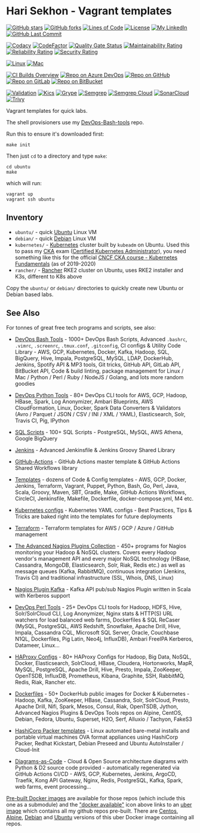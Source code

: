 # Hari Sekhon - Vagrant templates

[![GitHub stars](https://img.shields.io/github/stars/HariSekhon/Vagrant-templates?logo=github)](https://github.com/HariSekhon/Vagrant-templates/stargazers)
[![GitHub forks](https://img.shields.io/github/forks/HariSekhon/Vagrant-templates?logo=github)](https://github.com/HariSekhon/Vagrant-templates/network)
[![Lines of Code](https://img.shields.io/badge/lines%20of%20code-1k-lightgrey?logo=codecademy)](https://github.com/HariSekhon/Vagrant-templates#Hari-Sekhon---Vagrant-templates)
[![License](https://img.shields.io/badge/license-MIT-green)](https://github.com/HariSekhon/Vagrant-templates/blob/master/LICENSE)
[![My LinkedIn](https://img.shields.io/badge/LinkedIn%20Profile-HariSekhon-blue?logo=linkedin)](https://www.linkedin.com/in/HariSekhon/)
[![GitHub Last Commit](https://img.shields.io/github/last-commit/HariSekhon/Vagrant-templates?logo=github)](https://github.com/HariSekhon/Vagrant-templates/commits/master)

[![Codacy](https://app.codacy.com/project/badge/Grade/dffc1bfd13404c95b5a0ab97fd47974e)](https://www.codacy.com/gh/HariSekhon/Vagrant-templates/dashboard)
[![CodeFactor](https://www.codefactor.io/repository/github/harisekhon/Vagrant-templates/badge)](https://www.codefactor.io/repository/github/harisekhon/Vagrant-templates)
[![Quality Gate Status](https://sonarcloud.io/api/project_badges/measure?project=HariSekhon_Vagrant-templates&metric=alert_status)](https://sonarcloud.io/dashboard?id=HariSekhon_Vagrant-templates)
[![Maintainability Rating](https://sonarcloud.io/api/project_badges/measure?project=HariSekhon_Vagrant-templates&metric=sqale_rating)](https://sonarcloud.io/dashboard?id=HariSekhon_Vagrant-templates)
[![Reliability Rating](https://sonarcloud.io/api/project_badges/measure?project=HariSekhon_Vagrant-templates&metric=reliability_rating)](https://sonarcloud.io/dashboard?id=HariSekhon_Vagrant-templates)
[![Security Rating](https://sonarcloud.io/api/project_badges/measure?project=HariSekhon_Vagrant-templates&metric=security_rating)](https://sonarcloud.io/dashboard?id=HariSekhon_Vagrant-templates)

[![Linux](https://img.shields.io/badge/OS-Linux-blue?logo=linux)](https://github.com/HariSekhon/DevOps-Bash-tools#hari-sekhon---devops-bash-tools)
[![Mac](https://img.shields.io/badge/OS-Mac-blue?logo=apple)](https://github.com/HariSekhon/DevOps-Bash-tools#hari-sekhon---devops-bash-tools)

[![CI Builds Overview](https://img.shields.io/badge/CI%20Builds-Overview%20Page-blue?logo=circleci)](https://harisekhon.github.io/CI-CD/)
[![Repo on Azure DevOps](https://img.shields.io/badge/repo-Azure%20DevOps-0078D7?logo=azure%20devops)](https://dev.azure.com/HariSekhon/GitHub/_git/Vagrant-templates)
[![Repo on GitHub](https://img.shields.io/badge/repo-GitHub-2088FF?logo=github)](https://github.com/HariSekhon/Vagrant-templates)
[![Repo on GitLab](https://img.shields.io/badge/repo-GitLab-FCA121?logo=gitlab)](https://gitlab.com/HariSekhon/Vagrant-templates)
[![Repo on BitBucket](https://img.shields.io/badge/repo-BitBucket-0052CC?logo=bitbucket)](https://bitbucket.org/HariSekhon/Vagrant-templates)

[![Validation](https://github.com/HariSekhon/Vagrant-templates/actions/workflows/validate.yaml/badge.svg)](https://github.com/HariSekhon/Vagrant-templates/actions/workflows/validate.yaml)
[![Kics](https://github.com/HariSekhon/Vagrant-templates/actions/workflows/kics.yaml/badge.svg)](https://github.com/HariSekhon/Vagrant-templates/actions/workflows/kics.yaml)
[![Grype](https://github.com/HariSekhon/Vagrant-templates/actions/workflows/grype.yaml/badge.svg)](https://github.com/HariSekhon/Vagrant-templates/actions/workflows/grype.yaml)
[![Semgrep](https://github.com/HariSekhon/Vagrant-templates/actions/workflows/semgrep.yaml/badge.svg)](https://github.com/HariSekhon/Vagrant-templates/actions/workflows/semgrep.yaml)
[![Semgrep Cloud](https://github.com/HariSekhon/Vagrant-templates/actions/workflows/semgrep-cloud.yaml/badge.svg)](https://github.com/HariSekhon/Vagrant-templates/actions/workflows/semgrep-cloud.yaml)
[![SonarCloud](https://github.com/HariSekhon/Vagrant-templates/actions/workflows/sonarcloud.yaml/badge.svg)](https://github.com/HariSekhon/Vagrant-templates/actions/workflows/sonarcloud.yaml)
[![Trivy](https://github.com/HariSekhon/Vagrant-templates/actions/workflows/trivy.yaml/badge.svg)](https://github.com/HariSekhon/Vagrant-templates/actions/workflows/trivy.yaml)


Vagrant templates for quick labs.

The shell provisioners use my [DevOps-Bash-tools](https://github.com/HariSekhon/DevOps-Bash-tools) repo.

Run this to ensure it's downloaded first:

```shell
make init
```

Then just `cd` to a directory and type `make`:

```shell
cd ubuntu
make
```

which will run:
```shell
vagrant up
vagrant ssh ubuntu
```


## Inventory

- `ubuntu/` - quick [Ubuntu](https://ubuntu.com/) Linux VM
- `debian/` - quick [Debian](https://www.debian.org/) Linux VM
- `kubernetes/` - [Kubernetes](https://kubernetes.io/) cluster built by `kubeadm` on Ubuntu. Used this to pass my [CKA](https://www.cncf.io/certification/cka/) exam ([Certified Kubernetes Administrator](https://www.cncf.io/certification/cka/)), you need something like this for the official [CNCF CKA course - Kubernetes Fundamentals](https://training.linuxfoundation.org/training/kubernetes-fundamentals/) (as of 2019-2020)
- `rancher/` - [Rancher](https://www.rancher.com/) RKE2 cluster on Ubuntu, uses RKE2 installer and K3s, different to K8s above

Copy the `ubuntu/` or `debian/` directories to quickly create new Ubuntu or Debian based labs.


## See Also

For tonnes of great free tech programs and scripts, see also:

- [DevOps Bash Tools](https://github.com/HariSekhon/DevOps-Bash-tools) - 1000+ DevOps Bash Scripts, Advanced `.bashrc`, `.vimrc`, `.screenrc`, `.tmux.conf`, `.gitconfig`, CI configs & Utility Code Library - AWS, GCP, Kubernetes, Docker, Kafka, Hadoop, SQL, BigQuery, Hive, Impala, PostgreSQL, MySQL, LDAP, DockerHub, Jenkins, Spotify API & MP3 tools, Git tricks, GitHub API, GitLab API, BitBucket API, Code & build linting, package management for Linux / Mac / Python / Perl / Ruby / NodeJS / Golang, and lots more random goodies

- [DevOps Python Tools](https://github.com/HariSekhon/DevOps-Python-tools) - 80+ DevOps CLI tools for AWS, GCP, Hadoop, HBase, Spark, Log Anonymizer, Ambari Blueprints, AWS CloudFormation, Linux, Docker, Spark Data Converters & Validators (Avro / Parquet / JSON / CSV / INI / XML / YAML), Elasticsearch, Solr, Travis CI, Pig, IPython

- [SQL Scripts](https://github.com/HariSekhon/SQL-scripts) - 100+ SQL Scripts - PostgreSQL, MySQL, AWS Athena, Google BigQuery

- [Jenkins](https://github.com/HariSekhon/Jenkins) - Advanced Jenkinsfile & Jenkins Groovy Shared Library

- [GitHub-Actions](https://github.com/HariSekhon/GitHub-Actions) - GitHub Actions master template & GitHub Actions Shared Workflows library

- [Templates](https://github.com/HariSekhon/Templates) - dozens of Code & Config templates - AWS, GCP, Docker, Jenkins, Terraform, Vagrant, Puppet, Python, Bash, Go, Perl, Java, Scala, Groovy, Maven, SBT, Gradle, Make, GitHub Actions Workflows, CircleCI, Jenkinsfile, Makefile, Dockerfile, docker-compose.yml, M4 etc.

- [Kubernetes configs](https://github.com/HariSekhon/Kubernetes-configs) - Kubernetes YAML configs - Best Practices, Tips & Tricks are baked right into the templates for future deployments

- [Terraform](https://github.com/HariSekhon/Terraform) - Terraform templates for AWS / GCP / Azure / GitHub management

- [The Advanced Nagios Plugins Collection](https://github.com/HariSekhon/Nagios-Plugins) - 450+ programs for Nagios monitoring your Hadoop & NoSQL clusters. Covers every Hadoop vendor's management API and every major NoSQL technology (HBase, Cassandra, MongoDB, Elasticsearch, Solr, Riak, Redis etc.) as well as message queues (Kafka, RabbitMQ), continuous integration (Jenkins, Travis CI) and traditional infrastructure (SSL, Whois, DNS, Linux)

- [Nagios Plugin Kafka](https://github.com/HariSekhon/Nagios-Plugin-Kafka) - Kafka API pub/sub Nagios Plugin written in Scala with Kerberos support

- [DevOps Perl Tools](https://github.com/harisekhon/perl-tools) - 25+ DevOps CLI tools for Hadoop, HDFS, Hive, Solr/SolrCloud CLI, Log Anonymizer, Nginx stats & HTTP(S) URL watchers for load balanced web farms, Dockerfiles & SQL ReCaser (MySQL, PostgreSQL, AWS Redshift, Snowflake, Apache Drill, Hive, Impala, Cassandra CQL, Microsoft SQL Server, Oracle, Couchbase N1QL, Dockerfiles, Pig Latin, Neo4j, InfluxDB), Ambari FreeIPA Kerberos, Datameer, Linux...

- [HAProxy Configs](https://github.com/HariSekhon/HAProxy-configs) - 80+ HAProxy Configs for Hadoop, Big Data, NoSQL, Docker, Elasticsearch, SolrCloud, HBase, Cloudera, Hortonworks, MapR, MySQL, PostgreSQL, Apache Drill, Hive, Presto, Impala, ZooKeeper, OpenTSDB, InfluxDB, Prometheus, Kibana, Graphite, SSH, RabbitMQ, Redis, Riak, Rancher etc.

- [Dockerfiles](https://github.com/HariSekhon/Dockerfiles) - 50+ DockerHub public images for Docker & Kubernetes - Hadoop, Kafka, ZooKeeper, HBase, Cassandra, Solr, SolrCloud, Presto, Apache Drill, Nifi, Spark, Mesos, Consul, Riak, OpenTSDB, Jython, Advanced Nagios Plugins & DevOps Tools repos on Alpine, CentOS, Debian, Fedora, Ubuntu, Superset, H2O, Serf, Alluxio / Tachyon, FakeS3

- [HashiCorp Packer templates](https://github.com/HariSekhon/Packer-templates) - Linux automated bare-metal installs and portable virtual machines OVA format appliances using HashiCorp Packer, Redhat Kickstart, Debian Preseed and Ubuntu AutoInstaller / Cloud-Init

- [Diagrams-as-Code](https://github.com/HariSekhon/Diagrams-as-Code) - Cloud & Open Source architecture diagrams with Python & D2 source code provided - automatically regenerated via GitHub Actions CI/CD - AWS, GCP, Kubernetes, Jenkins, ArgoCD, Traefik, Kong API Gateway, Nginx, Redis, PostgreSQL, Kafka, Spark, web farms, event processing...

[Pre-built Docker images](https://hub.docker.com/u/harisekhon/) are available for those repos (which include this one as a submodule) and the ["docker available"](https://hub.docker.com/r/harisekhon/centos-github/)  icon above links to an [uber image](https://hub.docker.com/r/harisekhon/centos-github/) which contains all my github repos pre-built. There are [Centos](https://hub.docker.com/r/harisekhon/centos-github/), [Alpine](https://hub.docker.com/r/harisekhon/alpine-github/), [Debian](https://hub.docker.com/r/harisekhon/debian-github/) and [Ubuntu](https://hub.docker.com/r/harisekhon/ubuntu-github/) versions of this uber Docker image containing all repos.
